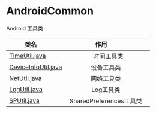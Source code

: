 # AndroidCommon
Android 工具类

| 类名        |  作用          | 
| ------------- |:-------------:| 
| [TimeUtil.java](https://github.com/zyj1609wz/AndroidCommon/blob/master/TimeUtil.java)     | 时间工具类 | 
| [DeviceInfoUtil.java](https://github.com/zyj1609wz/AndroidCommon/blob/master/DeviceInfoUtil.java)  | 设备工具类     | 
| [NetUtil.java](https://github.com/zyj1609wz/AndroidCommon/blob/master/NetUtil.java)  | 网络工具类     | 
| [LogUtil.java](https://github.com/zyj1609wz/AndroidCommon/blob/master/LogUtil.java)  | Log工具类     | 
| [SPUtil.java](https://github.com/zyj1609wz/AndroidCommon/blob/master/SPUtil.java)  | SharedPreferences工具类     | 
